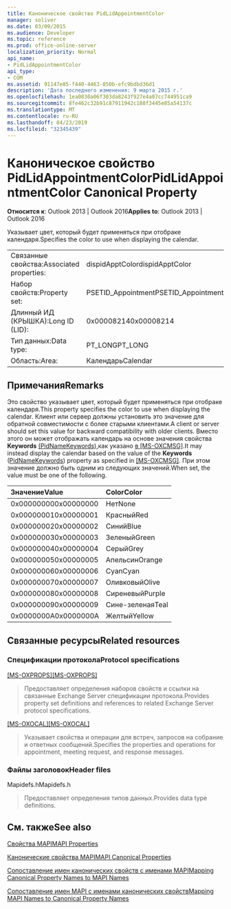 ```yaml
---
title: Каноническое свойство PidLidAppointmentColor
manager: soliver
ms.date: 03/09/2015
ms.audience: Developer
ms.topic: reference
ms.prod: office-online-server
localization_priority: Normal
api_name:
- PidLidAppointmentColor
api_type:
- COM
ms.assetid: 91147e85-f440-4463-850b-efc9bdbd36d1
description: 'Дата последнего изменения: 9 марта 2015 г.'
ms.openlocfilehash: 1ea0830a06f303da8243f927e4a07cc744951ca9
ms.sourcegitcommit: 8fe462c32b91c87911942c188f3445e85a54137c
ms.translationtype: MT
ms.contentlocale: ru-RU
ms.lasthandoff: 04/23/2019
ms.locfileid: "32345439"
---
```

# <a name="pidlidappointmentcolor-canonical-property"></a><span data-ttu-id="7b8f8-103">Каноническое свойство PidLidAppointmentColor</span><span class="sxs-lookup"><span data-stu-id="7b8f8-103">PidLidAppointmentColor Canonical Property</span></span>

  
  
<span data-ttu-id="7b8f8-104">**Относится к**: Outlook 2013 | Outlook 2016</span><span class="sxs-lookup"><span data-stu-id="7b8f8-104">**Applies to**: Outlook 2013 | Outlook 2016</span></span> 
  
<span data-ttu-id="7b8f8-105">Указывает цвет, который будет применяться при отобраке календаря.</span><span class="sxs-lookup"><span data-stu-id="7b8f8-105">Specifies the color to use when displaying the calendar.</span></span>
  
|||
|:-----|:-----|
|<span data-ttu-id="7b8f8-106">Связанные свойства:</span><span class="sxs-lookup"><span data-stu-id="7b8f8-106">Associated properties:</span></span>  <br/> |<span data-ttu-id="7b8f8-107">dispidApptColor</span><span class="sxs-lookup"><span data-stu-id="7b8f8-107">dispidApptColor</span></span>  <br/> |
|<span data-ttu-id="7b8f8-108">Набор свойств:</span><span class="sxs-lookup"><span data-stu-id="7b8f8-108">Property set:</span></span>  <br/> |<span data-ttu-id="7b8f8-109">PSETID_Appointment</span><span class="sxs-lookup"><span data-stu-id="7b8f8-109">PSETID_Appointment</span></span>  <br/> |
|<span data-ttu-id="7b8f8-110">Длинный ИД (КРЫШКА):</span><span class="sxs-lookup"><span data-stu-id="7b8f8-110">Long ID (LID):</span></span>  <br/> |<span data-ttu-id="7b8f8-111">0x00008214</span><span class="sxs-lookup"><span data-stu-id="7b8f8-111">0x00008214</span></span>  <br/> |
|<span data-ttu-id="7b8f8-112">Тип данных:</span><span class="sxs-lookup"><span data-stu-id="7b8f8-112">Data type:</span></span>  <br/> |<span data-ttu-id="7b8f8-113">PT_LONG</span><span class="sxs-lookup"><span data-stu-id="7b8f8-113">PT_LONG</span></span>  <br/> |
|<span data-ttu-id="7b8f8-114">Область:</span><span class="sxs-lookup"><span data-stu-id="7b8f8-114">Area:</span></span>  <br/> |<span data-ttu-id="7b8f8-115">Календарь</span><span class="sxs-lookup"><span data-stu-id="7b8f8-115">Calendar</span></span>  <br/> |
   
## <a name="remarks"></a><span data-ttu-id="7b8f8-116">Примечания</span><span class="sxs-lookup"><span data-stu-id="7b8f8-116">Remarks</span></span>

<span data-ttu-id="7b8f8-117">Это свойство указывает цвет, который будет применяться при отобраке календаря.</span><span class="sxs-lookup"><span data-stu-id="7b8f8-117">This property specifies the color to use when displaying the calendar.</span></span> <span data-ttu-id="7b8f8-118">Клиент или сервер должны установить это значение для обратной совместимости с более старыми клиентами.</span><span class="sxs-lookup"><span data-stu-id="7b8f8-118">A client or server should set this value for backward compatibility with older clients.</span></span> <span data-ttu-id="7b8f8-119">Вместо этого он может отображать календарь на основе значения свойства **Keywords** [(PidNameKeywords),](pidnamekeywords-canonical-property.md)как указано [в [MS-OXCMSG]](https://msdn.microsoft.com/library/7fd7ec40-deec-4c06-9493-1bc06b349682%28Office.15%29.aspx).</span><span class="sxs-lookup"><span data-stu-id="7b8f8-119">It may instead display the calendar based on the value of the **Keywords** ([PidNameKeywords](pidnamekeywords-canonical-property.md)) property as specified in [[MS-OXCMSG]](https://msdn.microsoft.com/library/7fd7ec40-deec-4c06-9493-1bc06b349682%28Office.15%29.aspx).</span></span> <span data-ttu-id="7b8f8-120">При этом значение должно быть одним из следующих значений.</span><span class="sxs-lookup"><span data-stu-id="7b8f8-120">When set, the value must be one of the following.</span></span>
  
|<span data-ttu-id="7b8f8-121">**Значение**</span><span class="sxs-lookup"><span data-stu-id="7b8f8-121">**Value**</span></span>|<span data-ttu-id="7b8f8-122">**Color**</span><span class="sxs-lookup"><span data-stu-id="7b8f8-122">**Color**</span></span>|
|:-----|:-----|
|<span data-ttu-id="7b8f8-123">0x00000000</span><span class="sxs-lookup"><span data-stu-id="7b8f8-123">0x00000000</span></span>  <br/> |<span data-ttu-id="7b8f8-124">Нет</span><span class="sxs-lookup"><span data-stu-id="7b8f8-124">None</span></span>  <br/> |
|<span data-ttu-id="7b8f8-125">0x00000001</span><span class="sxs-lookup"><span data-stu-id="7b8f8-125">0x00000001</span></span>  <br/> |<span data-ttu-id="7b8f8-126">Красный</span><span class="sxs-lookup"><span data-stu-id="7b8f8-126">Red</span></span>  <br/> |
|<span data-ttu-id="7b8f8-127">0x00000002</span><span class="sxs-lookup"><span data-stu-id="7b8f8-127">0x00000002</span></span>  <br/> |<span data-ttu-id="7b8f8-128">Синий</span><span class="sxs-lookup"><span data-stu-id="7b8f8-128">Blue</span></span>  <br/> |
|<span data-ttu-id="7b8f8-129">0x00000003</span><span class="sxs-lookup"><span data-stu-id="7b8f8-129">0x00000003</span></span>  <br/> |<span data-ttu-id="7b8f8-130">Зеленый</span><span class="sxs-lookup"><span data-stu-id="7b8f8-130">Green</span></span>  <br/> |
|<span data-ttu-id="7b8f8-131">0x00000004</span><span class="sxs-lookup"><span data-stu-id="7b8f8-131">0x00000004</span></span>  <br/> |<span data-ttu-id="7b8f8-132">Серый</span><span class="sxs-lookup"><span data-stu-id="7b8f8-132">Grey</span></span>  <br/> |
|<span data-ttu-id="7b8f8-133">0x00000005</span><span class="sxs-lookup"><span data-stu-id="7b8f8-133">0x00000005</span></span>  <br/> |<span data-ttu-id="7b8f8-134">Апельсин</span><span class="sxs-lookup"><span data-stu-id="7b8f8-134">Orange</span></span>  <br/> |
|<span data-ttu-id="7b8f8-135">0x00000006</span><span class="sxs-lookup"><span data-stu-id="7b8f8-135">0x00000006</span></span>  <br/> |<span data-ttu-id="7b8f8-136">Cyan</span><span class="sxs-lookup"><span data-stu-id="7b8f8-136">Cyan</span></span>  <br/> |
|<span data-ttu-id="7b8f8-137">0x00000007</span><span class="sxs-lookup"><span data-stu-id="7b8f8-137">0x00000007</span></span>  <br/> |<span data-ttu-id="7b8f8-138">Оливковый</span><span class="sxs-lookup"><span data-stu-id="7b8f8-138">Olive</span></span>  <br/> |
|<span data-ttu-id="7b8f8-139">0x00000008</span><span class="sxs-lookup"><span data-stu-id="7b8f8-139">0x00000008</span></span>  <br/> |<span data-ttu-id="7b8f8-140">Сиреневый</span><span class="sxs-lookup"><span data-stu-id="7b8f8-140">Purple</span></span>  <br/> |
|<span data-ttu-id="7b8f8-141">0x00000009</span><span class="sxs-lookup"><span data-stu-id="7b8f8-141">0x00000009</span></span>  <br/> |<span data-ttu-id="7b8f8-142">Сине-зеленая</span><span class="sxs-lookup"><span data-stu-id="7b8f8-142">Teal</span></span>  <br/> |
|<span data-ttu-id="7b8f8-143">0x0000000A</span><span class="sxs-lookup"><span data-stu-id="7b8f8-143">0x0000000A</span></span>  <br/> |<span data-ttu-id="7b8f8-144">Желтый</span><span class="sxs-lookup"><span data-stu-id="7b8f8-144">Yellow</span></span>  <br/> |
   
## <a name="related-resources"></a><span data-ttu-id="7b8f8-145">Связанные ресурсы</span><span class="sxs-lookup"><span data-stu-id="7b8f8-145">Related resources</span></span>

### <a name="protocol-specifications"></a><span data-ttu-id="7b8f8-146">Спецификации протокола</span><span class="sxs-lookup"><span data-stu-id="7b8f8-146">Protocol specifications</span></span>

<span data-ttu-id="7b8f8-147">[[MS-OXPROPS]](https://msdn.microsoft.com/library/f6ab1613-aefe-447d-a49c-18217230b148%28Office.15%29.aspx)</span><span class="sxs-lookup"><span data-stu-id="7b8f8-147">[[MS-OXPROPS]](https://msdn.microsoft.com/library/f6ab1613-aefe-447d-a49c-18217230b148%28Office.15%29.aspx)</span></span>
  
> <span data-ttu-id="7b8f8-148">Предоставляет определения наборов свойств и ссылки на связанные Exchange Server спецификации протокола.</span><span class="sxs-lookup"><span data-stu-id="7b8f8-148">Provides property set definitions and references to related Exchange Server protocol specifications.</span></span>
    
<span data-ttu-id="7b8f8-149">[[MS-OXOCAL]](https://msdn.microsoft.com/library/09861fde-c8e4-4028-9346-e7c214cfdba1%28Office.15%29.aspx)</span><span class="sxs-lookup"><span data-stu-id="7b8f8-149">[[MS-OXOCAL]](https://msdn.microsoft.com/library/09861fde-c8e4-4028-9346-e7c214cfdba1%28Office.15%29.aspx)</span></span>
  
> <span data-ttu-id="7b8f8-150">Указывает свойства и операции для встреч, запросов на собрание и ответных сообщений.</span><span class="sxs-lookup"><span data-stu-id="7b8f8-150">Specifies the properties and operations for appointment, meeting request, and response messages.</span></span>
    
### <a name="header-files"></a><span data-ttu-id="7b8f8-151">Файлы заголовок</span><span class="sxs-lookup"><span data-stu-id="7b8f8-151">Header files</span></span>

<span data-ttu-id="7b8f8-152">Mapidefs.h</span><span class="sxs-lookup"><span data-stu-id="7b8f8-152">Mapidefs.h</span></span>
  
> <span data-ttu-id="7b8f8-153">Предоставляет определения типов данных.</span><span class="sxs-lookup"><span data-stu-id="7b8f8-153">Provides data type definitions.</span></span>
    
## <a name="see-also"></a><span data-ttu-id="7b8f8-154">См. также</span><span class="sxs-lookup"><span data-stu-id="7b8f8-154">See also</span></span>



[<span data-ttu-id="7b8f8-155">Свойства MAPI</span><span class="sxs-lookup"><span data-stu-id="7b8f8-155">MAPI Properties</span></span>](mapi-properties.md)
  
[<span data-ttu-id="7b8f8-156">Канонические свойства MAPI</span><span class="sxs-lookup"><span data-stu-id="7b8f8-156">MAPI Canonical Properties</span></span>](mapi-canonical-properties.md)
  
[<span data-ttu-id="7b8f8-157">Сопоставление имен канонических свойств с именами MAPI</span><span class="sxs-lookup"><span data-stu-id="7b8f8-157">Mapping Canonical Property Names to MAPI Names</span></span>](mapping-canonical-property-names-to-mapi-names.md)
  
[<span data-ttu-id="7b8f8-158">Сопоставление имен MAPI с именами канонических свойств</span><span class="sxs-lookup"><span data-stu-id="7b8f8-158">Mapping MAPI Names to Canonical Property Names</span></span>](mapping-mapi-names-to-canonical-property-names.md)

